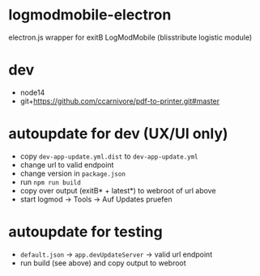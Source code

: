 # logmodmobile-electron
electron.js wrapper for exitB LogModMobile (blisstribute logistic module)

# dev
- node14
- git+https://github.com/ccarnivore/pdf-to-printer.git#master

# autoupdate for dev (UX/UI only)
- copy `dev-app-update.yml.dist` to `dev-app-update.yml` 
- change url to valid endpoint
- change version in `package.json`
- run `npm run build`
- copy over output (exitB* + latest*) to webroot of url above
- start logmod -> Tools -> Auf Updates pruefen

# autoupdate for testing
- `default.json` -> `app.devUpdateServer` -> valid url endpoint 
- run build (see above) and copy output to webroot